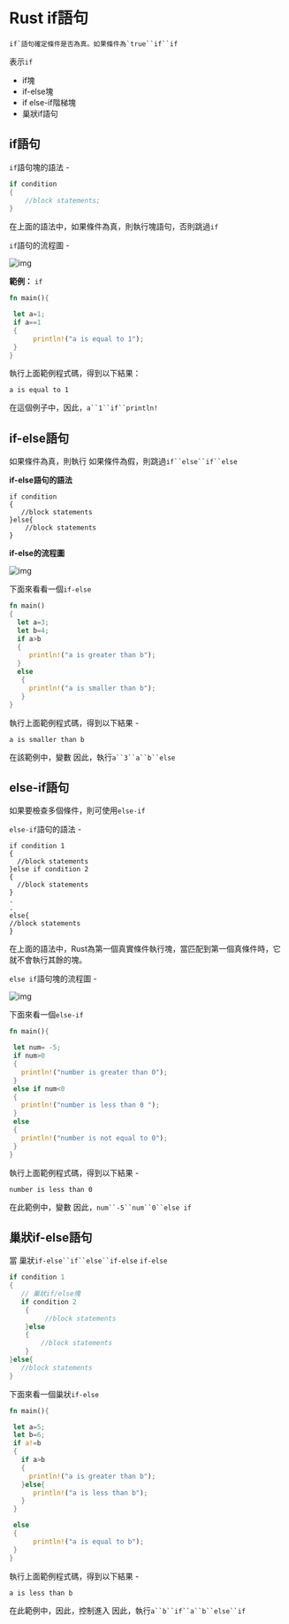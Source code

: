 # Rust if語句

```
if`語句確定條件是否為真。如果條件為`true``if``if
```

表示`if`

- if塊
- if-else塊
- if else-if階梯塊
- 巢狀if語句

## if語句

`if`語句塊的語法 -

```rust
if condition  
{  
    //block statements;  
}
```

在上面的語法中，如果條件為真，則執行塊語句，否則跳過`if`

`if`語句的流程圖 -

![img](https://tw511.com/upload/images/201910/20191014013903372.png)

**範例：**
`if`

```rust
fn main(){

 let a=1;  
 if a==1  
 {  
      println!("a is equal to 1");  
 }
}
```

執行上面範例程式碼，得到以下結果：

```
a is equal to 1
```

在這個例子中，因此，`a``1``if``println!`

## if-else語句

如果條件為真，則執行 如果條件為假，則跳過`if``else``if``else`

**if-else語句的語法**

```
if condition  
{  
   //block statements  
}else{  
    //block statements  
}
```

**if-else的流程圖**

![img](https://tw511.com/upload/images/201910/20191014013903373.png)

下面來看看一個`if-else`

```rust
fn main()  
{  
  let a=3;  
  let b=4;  
  if a>b  
  {  
     println!("a is greater than b");  
  }  
  else  
   {  
     println!("a is smaller than b");   
   }  
}
```

執行上面範例程式碼，得到以下結果 -

```
a is smaller than b
```

在該範例中，變數 因此，執行`a``3``a``b``else`

## else-if語句

如果要檢查多個條件，則可使用`else-if`

`else-if`語句的語法 -

```
if condition 1  
{  
  //block statements  
}else if condition 2  
{  
  //block statements  
}   
.  
.  
else{  
//block statements  
}
```

在上面的語法中，Rust為第一個真實條件執行塊，當匹配到第一個真條件時，它就不會執行其餘的塊。

`else if`語句塊的流程圖 -

![img](https://tw511.com/upload/images/201910/20191014013903374.png)

下面來看一個`else-if`

```rust
fn main(){

 let num= -5;  
 if num>0  
 {  
   println!("number is greater than 0");  
 }  
 else if num<0  
 {  
   println!("number is less than 0 ");  
 }  
 else  
 {  
   println!("number is not equal to 0");  
 }
}
```

執行上面範例程式碼，得到以下結果 -

```shell
number is less than 0
```

在此範例中，變數 因此，`num``-5``num``0``else if`

## 巢狀if-else語句

當 巢狀`if-else``if``else``if-else`
`if-else`

```rust
if condition 1  
{  
   // 巢狀if/else塊  
   if condition 2  
    {  
         //block statements  
    }else  
    {  
        //block statements  
    }  
}else{  
   //block statements  
}
```

下面來看一個巢狀`if-else`

```rust
fn main(){

 let a=5;  
 let b=6;  
 if a!=b  
 {  
   if a>b  
   {  
     println!("a is greater than b");  
   }else{  
      println!("a is less than b");  
   }  
 }  

 else  
 {  
      println!("a is equal to b");  
 }
}
```

執行上面範例程式碼，得到以下結果 -

```shell
a is less than b
```

在此範例中，因此，控制進入 因此，執行`a``b``if``a``b``else``if`
